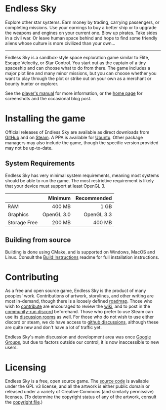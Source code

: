 # Endless Sky

Explore other star systems. Earn money by trading, carrying passengers, or completing missions. Use your earnings to buy a better ship or to upgrade the weapons and engines on your current one. Blow up pirates. Take sides in a civil war. Or leave human space behind and hope to find some friendly aliens whose culture is more civilized than your own...

------

Endless Sky is a sandbox-style space exploration game similar to Elite, Escape Velocity, or Star Control. You start out as the captain of a tiny spaceship and can choose what to do from there. The game includes a major plot line and many minor missions, but you can choose whether you want to play through the plot or strike out on your own as a merchant or bounty hunter or explorer.

See the [player's manual](https://github.com/endless-sky/endless-sky/wiki/PlayersManual) for more information, or the [home page](https://endless-sky.github.io/) for screenshots and the occasional blog post.

# Installing the game
Official releases of Endless Sky are available as direct downloads from [GitHub](https://github.com/endless-sky/endless-sky/releases) and on [Steam](https://store.steampowered.com/app/404410/Endless_Sky/). A PPA is available for [Ubuntu](https://launchpad.net/~mzahniser/+archive/ubuntu/endless-sky). Other package managers may also include the game, though the specific version provided may not be up-to-date.

## System Requirements
Endless Sky has very minimal system requirements, meaning most systems should be able to run the game. The most restrictive requirement is likely that your device must support at least OpenGL 3.

|| Minimum | Recommended |
|---|----:|----:|
|RAM | 400 MB | 1 GB |
|Graphics | OpenGL 3.0 | OpenGL 3.3 |
|Storage Free | 200 MB | 400 MB |

## Building from source
Building is done using CMake, and is supported on Windows, MacOS and Linux. Consult the [Build Instructions](docs/readme-developer.md) readme for full installation instructions.

# Contributing
As a free and open source game, Endless Sky is the product of many peoples' work. Contributions of artwork, storylines, and other writing are most in-demand, though there is a loosely defined [roadmap](https://github.com/endless-sky/endless-sky/wiki/DevelopmentRoadmap). Those who wish to [contribute](docs/CONTRIBUTING.md) are encouraged to review the [wiki](https://github.com/endless-sky/endless-sky/wiki), and to post in the [community-run discord](https://discord.gg/ZeuASSx) beforehand. Those who prefer to use Steam can use its [discussion rooms](https://steamcommunity.com/app/404410/discussions/) as well. For those who do not wish to use either discord or steam, we do have access to [github discussions](https://github.com/endless-sky/endless-sky/discussions), although these are quite new and don't have a lot of traffic yet.

Endless Sky's main discussion and development area was once [Google Groups](https://groups.google.com/g/endless-sky), but due to factors outside our control, it is now inaccessible to new users.

# Licensing
Endless Sky is a free, open source game. The [source code](https://github.com/endless-sky/endless-sky/) is available under the GPL v3 license, and all the artwork is either public domain or released under a variety of Creative Commons (and similarly permissive) licenses. (To determine the copyright status of any of the artwork, consult the [copyright file](https://github.com/endless-sky/endless-sky/blob/master/copyright).)

